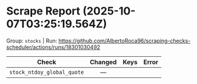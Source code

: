 # Scrape Report (2025-10-07T03:25:19.564Z)

Group: `stocks`  |  Run: https://github.com/AlbertoRoca96/scraping-checks-scheduler/actions/runs/18301030492

| Check | Changed | Keys | Error |
|---|:---:|:--|:--|
| `stock_ntdoy_global_quote` | — |  |  |
